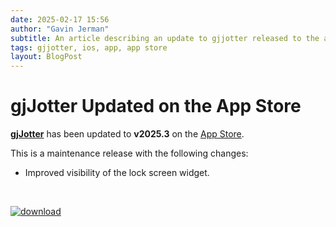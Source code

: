```yaml
---
date: 2025-02-17 15:56
author: "Gavin Jerman"
subtitle: An article describing an update to gjjotter released to the app store.
tags: gjjotter, ios, app, app store
layout: BlogPost
---
```


# gjJotter Updated on the App Store

[**gjJotter**](/projects/gjJotter) has been updated to **v2025.3** on the [App Store](https://apps.apple.com/gb/app/gjjotter/id6698850903?platform=iphone).

This is a maintenance release with the following changes:
- Improved visibility of the lock screen widget.
<br>

[![download](/images/Download_on_the_App_Store_Badge_US-UK_RGB_blk_092917.svg)](https://apps.apple.com/gb/app/gjjotter/id6698850903?platform=iphone)
